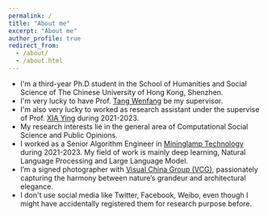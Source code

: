 ```yaml
---
permalink: /
title: "About me"
excerpt: "About me"
author_profile: true
redirect_from: 
  - /about/
  - /about.html
---
```




* I'm a third-year Ph.D student in the School of Humanities and Social Science of The Chinese University of Hong Kong, Shenzhen.
* I'm very lucky to have Prof. [Tang Wenfang](https://hss.cuhk.edu.cn/teacher/742) be my supervisor.
* I'm also very lucky to worked as research assistant under the supervise of Prof. [XIA Ying](https://sog.sysu.edu.cn/teacher/XiaYing) during 2021-2023.
* My research interests lie in the general area of Computational Social Science and Public Opinions. 
* I worked as a Senior Algorithm Engineer in [Mininglamp Technology](https://www.mininglamp.com/) during 2021-2023. My field of work is mainly deep learning, Natural Language Processing and Large Language Model.
* I’m a signed photographer with [Visual China Group (VCG)](https://www.vcg.com/), passionately capturing the harmony between nature’s grandeur and architectural elegance.
* I don't use social media like Twitter, Facebook, Weibo, even though I might have accidentally registered them for research purpose before.

